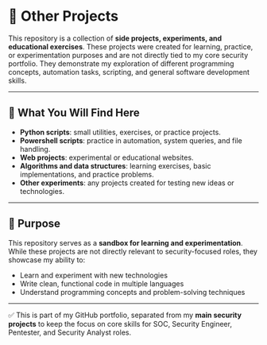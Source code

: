 # 📂 Other Projects

This repository is a collection of **side projects, experiments, and educational exercises**. These projects were created for learning, practice, or experimentation purposes and are not directly tied to my core security portfolio. They demonstrate my exploration of different programming concepts, automation tasks, scripting, and general software development skills.

---

## 📝 What You Will Find Here

- **Python scripts**: small utilities, exercises, or practice projects.  
- **Powershell scripts**: practice in automation, system queries, and file handling.  
- **Web projects**: experimental or educational websites.  
- **Algorithms and data structures**: learning exercises, basic implementations, and practice problems.  
- **Other experiments**: any projects created for testing new ideas or technologies.

---

## 📌 Purpose

This repository serves as a **sandbox for learning and experimentation**. While these projects are not directly relevant to security-focused roles, they showcase my ability to:

- Learn and experiment with new technologies  
- Write clean, functional code in multiple languages  
- Understand programming concepts and problem-solving techniques

---

✅ This is part of my GitHub portfolio, separated from my **main security projects** to keep the focus on core skills for SOC, Security Engineer, Pentester, and Security Analyst roles.
